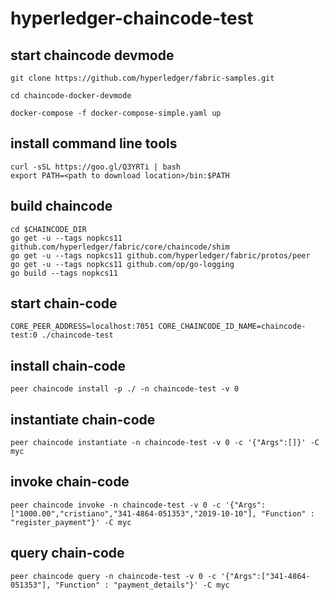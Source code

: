 # hyperledger-chaincode-test

## start chaincode devmode
```
git clone https://github.com/hyperledger/fabric-samples.git

cd chaincode-docker-devmode

docker-compose -f docker-compose-simple.yaml up
```

## install command line tools

```
curl -sSL https://goo.gl/Q3YRTi | bash
export PATH=<path to download location>/bin:$PATH
```

## build chaincode

```
cd $CHAINCODE_DIR
go get -u --tags nopkcs11 github.com/hyperledger/fabric/core/chaincode/shim
go get -u --tags nopkcs11 github.com/hyperledger/fabric/protos/peer
go get -u --tags nopkcs11 github.com/op/go-logging
go build --tags nopkcs11
```

## start chain-code

```
CORE_PEER_ADDRESS=localhost:7051 CORE_CHAINCODE_ID_NAME=chaincode-test:0 ./chaincode-test
```

## install chain-code

```
peer chaincode install -p ./ -n chaincode-test -v 0
```

## instantiate chain-code

```
peer chaincode instantiate -n chaincode-test -v 0 -c '{"Args":[]}' -C myc
```

## invoke chain-code

```
peer chaincode invoke -n chaincode-test -v 0 -c '{"Args":["1000.00","cristiano","341-4864-051353","2019-10-10"], "Function" : "register_payment"}' -C myc
```

## query chain-code
```
peer chaincode query -n chaincode-test -v 0 -c '{"Args":["341-4864-051353"], "Function" : "payment_details"}' -C myc
```

